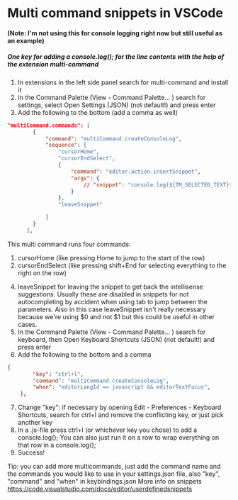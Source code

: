 # Multi command snippets in VSCode

#### (Note: I'm not using this for console logging right now but still useful as an example)
##### One key for adding a console.log(); for the line contents with the help of the extension multi-command

1. In extensions in the left side panel search for multi-command and install it
2. In the Command Palette (View - Command Palette... ) search for settings, select Open Settings (JSON) (not default!) and press enter
3. Add the following to the bottom (add a comma as well)
```json
"multiCommand.commands": [
        {
            "command": "multiCommand.createConsoleLog",
            "sequence": [
                "cursorHome",
                "cursorEndSelect",
                {   
                    "command": "editor.action.insertSnippet",
                    "args": {
                        // "snippet": "console.log(${TM_SELECTED_TEXT}$0);"
                    }
                },
                "leaveSnippet"

            ]
        }        
      ],
```
This multi command runs four commands:
 1. cursorHome (like pressing Home to jump to the start of the row)
 2. cursorEndSelect (like pressing shift+End for selecting everything to the right on the row)
 <!-- 3. editor.action.insertSnippet with the argument "console.log(${TM_SELECTED_TEXT}$0);" for adding a console.log with the contents of the row and setting the cursor location to $0 which is inside the () -->
 4. leaveSnippet for leaving the snippet to get back the intellisense suggestions. Usually these are disabled in snippets for not autocompleting by accident when using tab to jump between the parameters. Also in this case leaveSnippet isn't really necessary because we're using $0 and not $1 but this could be useful in other cases.
 5. In the Command Palette (View - Command Palette... ) search for keyboard, then Open Keyboard Shortcuts (JSON) (not default!) and press enter
 6. Add the following to the bottom and a comma

```json
{
        "key": "ctrl+l",
        "command": "multiCommand.createConsoleLog",
        "when": "editorLangId == javascript && editorTextFocus",
    },
```
 7. Change "key": if necessary by opening Edit - Preferences - Keyboard Shortcuts, search for ctrl+l and remove the conflicting key, or just pick another key
 8. In a .js-file press ctrl+l (or whichever key you chose) to add a console.log();
 You can also just run it on a row to wrap everything on that row in a console.log();
 9. Success!

Tip:  you can add more multicommands, just add the command name and the commands you would like to use in your settings.json file, also "key",  "command" and "when" in keybindings.json
More info on snippets https://code.visualstudio.com/docs/editor/userdefinedsnippets